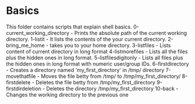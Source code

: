 # Basics
This folder contains scripts that explain shell basics.
0-current_working_directory - Prints the absolute path of the current working directory.
1-listit - It lists the contents of the  your current directory.
2-bring_me_home -  takes you to your home directory.
3-listfiles - Lists content of current directory in long format 
4-listmorefiles - Lists all the files plus the hidden ones in long format.
5-listfilesdigitonly - Lists all files plus the hidden ones in long format with numeric user/group IDs.
6-firstdirectory - Creates a directory named 'my_first_directory' in /tmp/ directory
7-movethatfile - Moves the file betty from /tmp/ to /tmp/my_first_directory/
8-firstdelete - Deletes the file betty from /tmp/my_first_directory
9-firstdirdeletion - Deletes the directory /tmp/my_first_directory
10-back - Changes the working directory to the previous one
